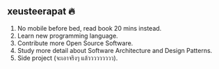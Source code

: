 ## xeusteerapat 🔥

1. No mobile before bed, read book 20 mins instead.
2. Learn new programming language.
3. Contribute more Open Source Software.
4. Study more detail about Software Architecture and Design Patterns.
5. Side project (จะเอาจริงๆ แล้ววววววววว).
